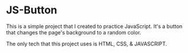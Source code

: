 # JS-Button
This is a simple project that I created to practice JavaScript. It's a button that changes the page's background to a random color.
<br>

The only tech that this project uses is HTML, CSS, & JAVASCRIPT.
<br>
